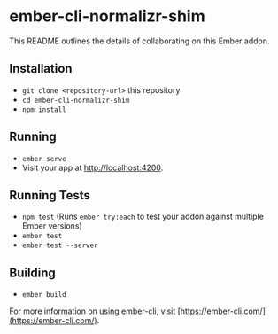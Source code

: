 # ember-cli-normalizr-shim

This README outlines the details of collaborating on this Ember addon.

## Installation

* `git clone <repository-url>` this repository
* `cd ember-cli-normalizr-shim`
* `npm install`

## Running

* `ember serve`
* Visit your app at [http://localhost:4200](http://localhost:4200).

## Running Tests

* `npm test` (Runs `ember try:each` to test your addon against multiple Ember versions)
* `ember test`
* `ember test --server`

## Building

* `ember build`

For more information on using ember-cli, visit [https://ember-cli.com/](https://ember-cli.com/).
